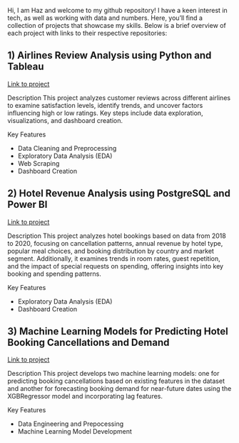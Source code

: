 Hi, I am Haz and welcome to my github repository! I have a keen interest in tech, as well as working with data and numbers. Here, you’ll find a collection of projects that showcase my skills. Below is a brief overview of each project with links to their respective repositories:

## 1) Airlines Review Analysis using Python and Tableau

[Link to project](https://github.com/hazwf/PortfolioProjects/tree/main/Airline%20Reviews%20Analysis)

Description
This project analyzes customer reviews across different airlines to examine satisfaction levels, identify trends, and uncover factors influencing high or low ratings. Key steps include data exploration, 	visualizations, and dashboard creation.
	
Key Features
* Data Cleaning and Preprocessing
* Exploratory Data Analysis (EDA)
* Web Scraping
* Dashboard Creation

## 2) Hotel Revenue Analysis using PostgreSQL and Power BI

[Link to project](https://github.com/hazwf/PortfolioProjects/tree/main/Hotel%20Revenue%20Analysis)
   
Description
This project analyzes hotel bookings based on data from 2018 to 2020, focusing on cancellation patterns, annual revenue by hotel type, popular meal choices, and booking distribution by country and market segment.
Additionally, it examines trends in room rates, guest repetition, and the impact of special requests on spending, offering insights into key booking and spending patterns.

Key Features
* Exploratory Data Analysis (EDA)
* Dashboard Creation
  
## 3) Machine Learning Models for Predicting Hotel Booking Cancellations and Demand

[Link to project](https://github.com/hazwf/PortfolioProjects/tree/main/Predicting%20Hotel%20Booking%20Cancellations%20and%20Demand)

Description
This project develops two machine learning models: one for predicting booking cancellations based on existing features in the dataset and another for forecasting booking demand for near-future dates using the XGBRegressor model and incorporating lag features.

Key Features
* Data Engineering and Prepocessing
* Machine Learning Model Development

   
